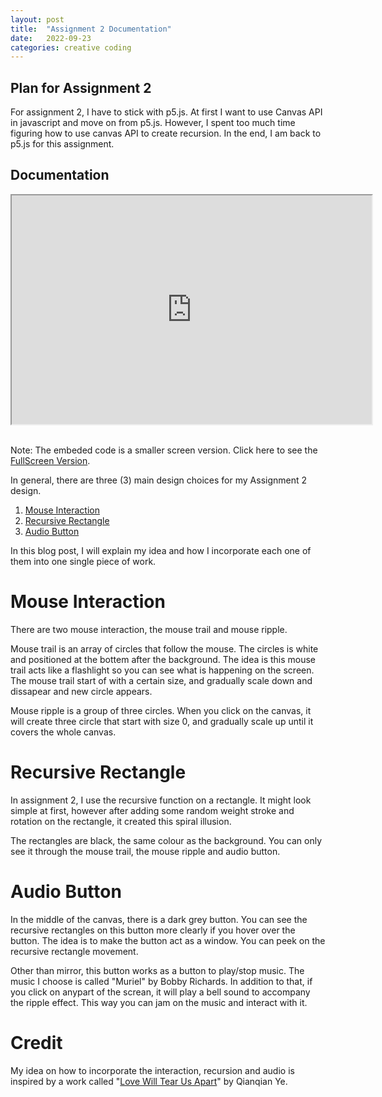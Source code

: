 ```yaml
---
layout: post
title:  "Assignment 2 Documentation"
date:   2022-09-23
categories: creative coding
---
```


## Plan for Assignment 2
For assignment 2, I have to stick with p5.js. At first I want to use Canvas API in javascript and move on from p5.js. However, I spent too much time figuring how to use canvas API to create recursion. In the end, I am back to p5.js for this assignment. 

## Documentation

<div align ="center">
  <iframe width="576" height="366" src="https://editor.p5js.org/reilivia/full/z7X-I0J8Z"></iframe>
</div>
<br>

Note: The embeded code is a smaller screen version. Click here to see the [FullScreen Version][assignment2-fullscreen].

In general, there are three (3) main design choices for my Assignment 2 design. 
1. [Mouse Interaction][mouse-interaction]
2. [Recursive Rectangle][recursive-rectangle]
3. [Audio Button][audio-button]

In this blog post, I will explain my idea and how I incorporate each one of them into one single piece of work. 

# Mouse Interaction

There are two mouse interaction, the mouse trail and mouse ripple.

Mouse trail is an array of circles that follow the mouse. The circles is white and positioned at the bottem after the background. The idea is this mouse trail acts like a flashlight so you can see what is happening on the screen. The mouse trail start of with a certain size, and gradually scale down and dissapear and new circle appears.

Mouse ripple is a group of three circles. When you click on the canvas, it will create three circle that start with size 0, and gradually scale up until it covers the whole canvas.

# Recursive Rectangle
In assignment 2, I use the recursive function on a rectangle. It might look simple at first, however after adding some random weight stroke and rotation on the rectangle, it created this spiral illusion.

The rectangles are black, the same colour as the background. You can only see it through the mouse trail, the mouse ripple and audio button.

# Audio Button
In the middle of the canvas, there is a dark grey button. You can see the recursive rectangles on this button more clearly if you hover over the button. The idea is to make the button act as a window. You can peek on the recursive rectangle movement.

Other than mirror, this button works as a button to play/stop music. The music I choose is called "Muriel" by Bobby Richards. In addition to that, if you click on anypart of the screan, it will play a bell sound to accompany the ripple effect. This way you can jam on the music and interact with it. 

# Credit
My idea on how to incorporate the interaction, recursion and audio is inspired by a work called "[Love Will Tear Us Apart][qianqianye]" by Qianqian Ye.

[assignment2-fullscreen]: https://editor.p5js.org/reilivia/full/e7vwtiFS2

[mouse-interaction]: https://reilivia.github.io/creative/coding/2022/08/21/exploring-the-mouse-interaction-array.html
[recursive-rectangle]: https://reilivia.github.io/creative/coding/2022/08/21/exploring-the-recursion-function.html
[audio-button]: https://reilivia.github.io/creative/coding/2022/08/21/creating-the-audio-button.html

[qianqianye]: https://qianqian-ye.com/Everyday/Day28/ 
